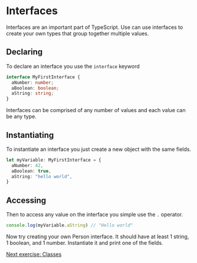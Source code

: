 # Interfaces

Interfaces are an important part of TypeScript. Use can use interfaces to create
your own types that group together multiple values.

## Declaring

To declare an interface you use the `interface` keyword

```ts
interface MyFirstInterface {
  aNumber: number;
  aBoolean: boolean;
  aString: string;
}
```

Interfaces can be comprised of any number of values and each value can be any
type.


## Instantiating

To instantiate an interface you just create a new object with the same fields.


```ts
let myVariable: MyFirstInterface = {
  aNumber: 42,
  aBoolean: true,
  aString: "hello world",
}
```

## Accessing

Then to access any value on the interface you simple use the `.` operator.

```ts
console.log(myVariable.aString) // "Hello world"
```


Now try creating your own Person interface. It should have at least 1 string,
1 boolean, and 1 number. Instantiate it and print one of the fields.


[Next exercise: Classes](/notes/week2/classes.md)
